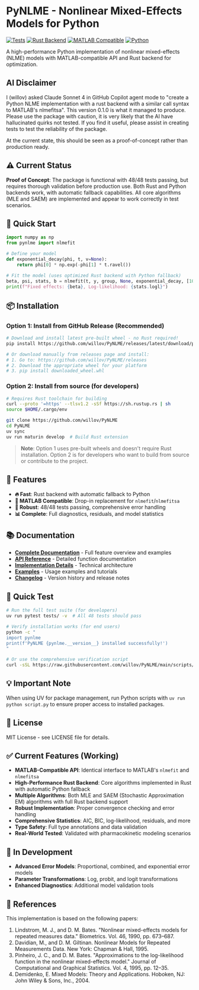 # PyNLME - Nonlinear Mixed-Effects Models for Python

[![Tests](https://img.shields.io/badge/tests-48%2F48%20passing-brightgreen)]()
[![Rust Backend](https://img.shields.io/badge/rust%20backend-enabled-orange)]()
[![MATLAB Compatible](https://img.shields.io/badge/MATLAB-compatible-blue)]()
[![Python](https://img.shields.io/badge/python-3.8%2B-blue)]()

A high-performance Python implementation of nonlinear mixed-effects (NLME) models with MATLAB-compatible API and Rust backend for optimization.

## AI Disclaimer

I (willov) asked Claude Sonnet 4 in GitHub Copilot agent mode to "create a Python NLME implementation with a rust backend with a similar call syntax to MATLAB's nlmefitsa". This version 0.1.0 is what it managed to produce. Please use the package with caution, it is very likely that the AI have hallucinated quirks not tested. If you find it useful, please assist in creating tests to test the reliability of the package.

At the current state, this should be seen as a proof-of-concept rather than production ready.

## ⚠️ Current Status

**Proof of Concept**: The package is functional with 48/48 tests passing, but requires thorough validation before production use. Both Rust and Python backends work, with automatic fallback capabilities. All core algorithms (MLE and SAEM) are implemented and appear to work correctly in test scenarios.

## 🚀 Quick Start

```python
import numpy as np
from pynlme import nlmefit

# Define your model
def exponential_decay(phi, t, v=None):
    return phi[0] * np.exp(-phi[1] * t.ravel())

# Fit the model (uses optimized Rust backend with Python fallback)
beta, psi, stats, b = nlmefit(t, y, group, None, exponential_decay, [10.0, 0.5])
print(f"Fixed effects: {beta}, Log-likelihood: {stats.logl}")
```

## 📦 Installation

### Option 1: Install from GitHub Release (Recommended)

```bash
# Download and install latest pre-built wheel - no Rust required!
pip install https://github.com/willov/PyNLME/releases/latest/download/pynlme-0.1.0-cp38-abi3-linux_x86_64.whl

# Or download manually from releases page and install:
# 1. Go to: https://github.com/willov/PyNLME/releases
# 2. Download the appropriate wheel for your platform
# 3. pip install downloaded_wheel.whl
```

### Option 2: Install from source (for developers)

```bash
# Requires Rust toolchain for building
curl --proto '=https' --tlsv1.2 -sSf https://sh.rustup.rs | sh
source $HOME/.cargo/env

git clone https://github.com/willov/PyNLME
cd PyNLME
uv sync
uv run maturin develop  # Build Rust extension
```

> **Note**: Option 1 uses pre-built wheels and doesn't require Rust installation. Option 2 is for developers who want to build from source or contribute to the project.

## 🎯 Features

- **🔥 Fast**: Rust backend with automatic fallback to Python
- **🔄 MATLAB Compatible**: Drop-in replacement for `nlmefit`/`nlmefitsa`
- **🧪 Robust**: 48/48 tests passing, comprehensive error handling
- **📊 Complete**: Full diagnostics, residuals, and model statistics

## 📚 Documentation

- **[Complete Documentation](docs/README.md)** - Full feature overview and examples
- **[API Reference](docs/api_reference.md)** - Detailed function documentation  
- **[Implementation Details](docs/implementation.md)** - Technical architecture
- **[Examples](examples/)** - Usage examples and tutorials
- **[Changelog](CHANGELOG.md)** - Version history and release notes

## 🧪 Quick Test

```bash
# Run the full test suite (for developers)
uv run pytest tests/ -v  # All 48 tests should pass

# Verify installation works (for end users)
python -c "
import pynlme
print(f'PyNLME {pynlme.__version__} installed successfully!')
"

# Or use the comprehensive verification script
curl -sSL https://raw.githubusercontent.com/willov/PyNLME/main/scripts/verify-installation.py | python3
```

## 💡 Important Note

When using UV for package management, run Python scripts with `uv run python script.py` to ensure proper access to installed packages.

## 📄 License

MIT License - see LICENSE file for details.

## ✅ Current Features (Working)

- **MATLAB-Compatible API**: Identical interface to MATLAB's `nlmefit` and `nlmefitsa`
- **High-Performance Rust Backend**: Core algorithms implemented in Rust with automatic Python fallback
- **Multiple Algorithms**: Both MLE and SAEM (Stochastic Approximation EM) algorithms with full Rust backend support  
- **Robust Implementation**: Proper convergence checking and error handling
- **Comprehensive Statistics**: AIC, BIC, log-likelihood, residuals, and more
- **Type Safety**: Full type annotations and data validation
- **Real-World Tested**: Validated with pharmacokinetic modeling scenarios

## 🚧 In Development

- **Advanced Error Models**: Proportional, combined, and exponential error models
- **Parameter Transformations**: Log, probit, and logit transformations
- **Enhanced Diagnostics**: Additional model validation tools

## 📖 References

This implementation is based on the following papers:

1. Lindstrom, M. J., and D. M. Bates. "Nonlinear mixed-effects models for repeated measures data." Biometrics. Vol. 46, 1990, pp. 673–687.
2. Davidian, M., and D. M. Giltinan. Nonlinear Models for Repeated Measurements Data. New York: Chapman & Hall, 1995.
3. Pinheiro, J. C., and D. M. Bates. "Approximations to the log-likelihood function in the nonlinear mixed-effects model." Journal of Computational and Graphical Statistics. Vol. 4, 1995, pp. 12–35.
4. Demidenko, E. Mixed Models: Theory and Applications. Hoboken, NJ: John Wiley & Sons, Inc., 2004.

